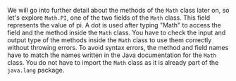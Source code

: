 We will go into further detail about the methods of the `Math` class later on, so let's explore `Math.PI`, one of the two fields of the `Math` class. This field represents the value of pi. A dot is used after typing "Math" to access the field and the method inside the `Math` class. You have to check the input and output type of the methods inside the `Math` class to use them correctly without throwing errors. To avoid syntax errors, the method and field names have to match the names written in the Java documentation for the `Math` class. You do not have to import the `Math` class as it is already part of the `java.lang` package.

